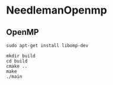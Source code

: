 # NeedlemanOpenmp

## OpenMP
~~~
sudo apt-get install libomp-dev
~~~

~~~
mkdir build
cd build
cmake ..
make
./main
~~~
